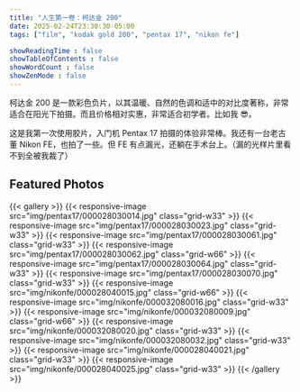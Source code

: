 ```yaml
---
title: "人生第一卷：柯达金 200"
date: 2025-02-24T23:30:30-05:00
tags: ["film", "kodak gold 200", "pentax 17", "nikon fe"]

showReadingTime : false
showTableOfContents : false
showWordCount : false
showZenMode : false
---
```


柯达金 200 是一款彩色负片，以其温暖、自然的色调和适中的对比度著称，非常适合在阳光下拍摄。而且价格相对实惠，非常适合初学者。比如我 😎。

这是我第一次使用胶片，入门机 Pentax 17 拍摄的体验非常棒。我还有一台老古董 Nikon FE，也拍了一些。但 FE 有点漏光，还躺在手术台上。（漏的光样片里看不到全被我裁了）

## Featured Photos

{{< gallery >}}
  {{< responsive-image src="img/pentax17/000028030014.jpg" class="grid-w33" >}}
  {{< responsive-image src="img/pentax17/000028030023.jpg" class="grid-w33" >}}
  {{< responsive-image src="img/pentax17/000028030061.jpg" class="grid-w33" >}}
  {{< responsive-image src="img/pentax17/000028030062.jpg" class="grid-w66" >}}
  {{< responsive-image src="img/pentax17/000028030064.jpg" class="grid-w33" >}}
  {{< responsive-image src="img/pentax17/000028030070.jpg" class="grid-w33" >}}
  {{< responsive-image src="img/nikonfe/000028040015.jpg" class="grid-w66" >}}
  {{< responsive-image src="img/nikonfe/000032080016.jpg" class="grid-w33" >}}
  {{< responsive-image src="img/nikonfe/000032080009.jpg" class="grid-w66" >}}
  {{< responsive-image src="img/nikonfe/000032080020.jpg" class="grid-w33" >}}
  {{< responsive-image src="img/nikonfe/000032080032.jpg" class="grid-w33" >}}
  {{< responsive-image src="img/nikonfe/000028040021.jpg" class="grid-w33" >}}
  {{< responsive-image src="img/nikonfe/000028040025.jpg" class="grid-w33" >}}
{{< /gallery >}}
